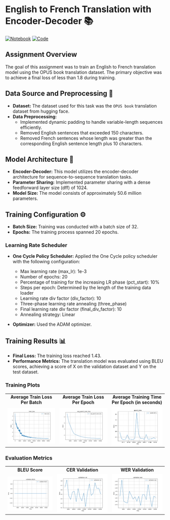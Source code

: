# English to French Translation with Encoder-Decoder 📚

[![Notebook](https://img.shields.io/badge/Notebook-Open-blue.svg)](https://github.com/Sushmitha-Katti/ERA/blob/main/Session_15_Speeding_up_Transformers/Final_S15.ipynb)
[![Code](https://img.shields.io/badge/Code-View%20on%20GitHub-green.svg)](https://github.com/Sushmitha-Katti/ERA/tree/main/Session_15_Speeding_up_Transformers/modular)


## Assignment Overview
The goal of this assignment was to train an English to French translation model using the OPUS book translation dataset. The primary objective was to achieve a final loss of less than 1.8 during training.

## Data Source and Preprocessing 📝
- **Dataset:** The dataset used for this task was the `OPUS book` translation dataset from hugging face.
- **Data Preprocessing:**
  - Implemented dynamic padding to handle variable-length sequences efficiently.
  - Removed English sentences that exceeded 150 characters.
  - Removed French sentences whose length was greater than the corresponding English sentence length plus 10 characters.

## Model Architecture 🧠
- **Encoder-Decoder:** This model utilizes the encoder-decoder architecture for sequence-to-sequence translation tasks.
- **Parameter Sharing:** Implemented parameter sharing with a dense feedforward layer size (dff) of 1024.
- **Model Size:** The model consists of approximately 50.6 million parameters.

## Training Configuration ⚙️
- **Batch Size:** Training was conducted with a batch size of 32.
- **Epochs:** The training process spanned 20 epochs.

### Learning Rate Scheduler
- **One Cycle Policy Scheduler:** Applied the One Cycle policy scheduler with the following configuration:
  - Max learning rate (max_lr): 1e-3
  - Number of epochs: 20
  - Percentage of training for the increasing LR phase (pct_start): 10%
  - Steps per epoch: Determined by the length of the training data loader
  - Learning rate div factor (div_factor): 10
  - Three-phase learning rate annealing (three_phase)
  - Final learning rate div factor (final_div_factor): 10
  - Annealing strategy: Linear

- **Optimizer:** Used the ADAM optimizer.

## Training Results 📊
- **Final Loss:** The training loss reached 1.43.
- **Performance Metrics:** The translation model was evaluated using BLEU scores, achieving a score of X on the validation dataset and Y on the test dataset.

### Training Plots

<table>
  <tr>
    <td align="center"><b>Average Train Loss Per Batch</b></td>
    <td align="center"><b>Average Train Loss Per Epoch</b></td>
    <td align="center"><b>Average Training Time Per Epoch (in seconds)</b></td>
  </tr>
  <tr>
    <td><img src="assets/train_loss.png" alt="Average Train Loss Per Batch" width="300"/></td>
    <td><img src="assets/avg_epoch_train_loss.png" alt="Average Train Loss Per Epoch" width="300"/></td>
     <td><img src="assets/epoch_time.png" alt="Average Training Time Per Epoch (in seconds)" width="300"/></td>
  </tr>
</table>

### Evaluation Metrics

<table>
  <tr>
    <td align="center"><b>BLEU Score</b></td>
    <td align="center"><b>CER Validation</b></td>
    <td align="center"><b>WER Validation</b></td>
    
  </tr>
  <tr>
    <td><img src="assets/validation_BLEU.png" alt="BLEU Score" width="300"/></td>
    <td><img src="assets/validation_cer.png" alt="CER Validation" width="300"/></td>
    <td><img src="assets/validation_wer.png" alt="WER Validation" width="300"/></td>
  </tr>
</table>







